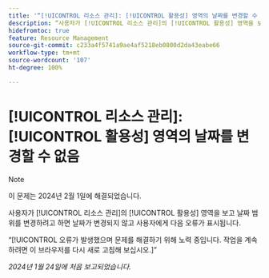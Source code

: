 ```yaml
---
title: '“[!UICONTROL 리소스 관리]: [!UICONTROL 활용성] 영역의 날짜를 변경할 수 없음”'
description: “사용자가 [!UICONTROL 리소스 관리]의 [!UICONTROL 활용성] 영역을 보고 날짜 범위를 변경하려고 하면 날짜가 변경되지 않고 사용자에게 오류가 표시됩니다.”
hidefromtoc: true
feature: Resource Management
source-git-commit: c233a4f5741a9ae4af5218eb0800d2da43eabe66
workflow-type: tm+mt
source-wordcount: '107'
ht-degree: 100%

---
```



# [!UICONTROL 리소스 관리]: [!UICONTROL 활용성] 영역의 날짜를 변경할 수 없음

>[!NOTE]
>
>이 문제는 2024년 2월 1일에 해결되었습니다.

사용자가 [!UICONTROL 리소스 관리]의 [!UICONTROL 활용성] 영역을 보고 날짜 범위를 변경하려고 하면 날짜가 변경되지 않고 사용자에게 다음 오류가 표시됩니다.

“[!UICONTROL 오류가 발생했으며 문제를 해결하기 위해 노력 중입니다. 작업을 계속하려면 이 브라우저를 다시 새로 고침해 보십시오.]”

_2024년 1월 24일에 처음 보고되었습니다._

